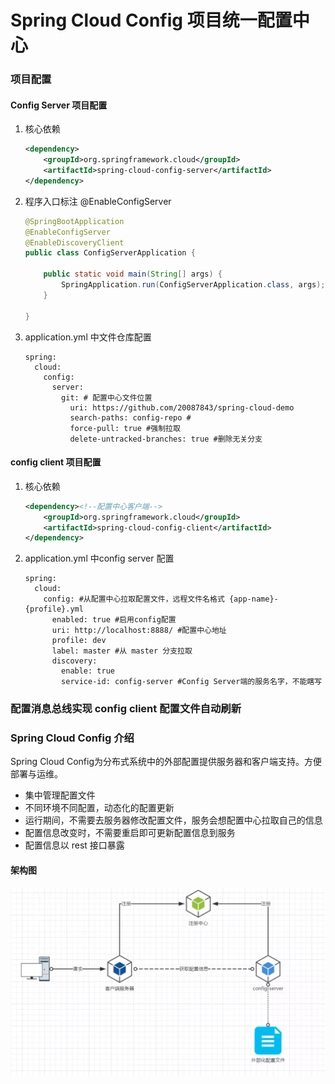 Spring Cloud Config 项目统一配置中心
===

### **项目配置**
#### **Config Server 项目配置**
1. 核心依赖
    ```xml
    <dependency>
        <groupId>org.springframework.cloud</groupId>
        <artifactId>spring-cloud-config-server</artifactId>
    </dependency>
    ```
1. 程序入口标注 @EnableConfigServer
    ```java
    @SpringBootApplication
    @EnableConfigServer
    @EnableDiscoveryClient
    public class ConfigServerApplication {
    
        public static void main(String[] args) {
            SpringApplication.run(ConfigServerApplication.class, args);
        }
    
    }
    ```
2. application.yml 中文件仓库配置
    ```text
    spring:
      cloud:
        config:
          server:
            git: # 配置中心文件位置
              uri: https://github.com/20087843/spring-cloud-demo
              search-paths: config-repo #
              force-pull: true #强制拉取
              delete-untracked-branches: true #删除无关分支
    ```
   
#### **config client 项目配置**
1. 核心依赖
    ```xml
    <dependency><!--配置中心客户端-->
        <groupId>org.springframework.cloud</groupId>
        <artifactId>spring-cloud-config-client</artifactId>
    </dependency>
    ```
2. application.yml 中config server 配置
    ```text
    spring:
      cloud:
        config: #从配置中心拉取配置文件，远程文件名格式 {app-name}-{profile}.yml
          enabled: true #启用config配置
          uri: http://localhost:8888/ #配置中心地址
          profile: dev
          label: master #从 master 分支拉取
          discovery:
            enable: true
            service-id: config-server #Config Server端的服务名字，不能瞎写
    ```
   
### 配置消息总线实现 config client 配置文件自动刷新

### Spring Cloud Config 介绍
Spring Cloud Config为分布式系统中的外部配置提供服务器和客户端支持。方便部署与运维。
- 集中管理配置文件
- 不同环境不同配置，动态化的配置更新
- 运行期间，不需要去服务器修改配置文件，服务会想配置中心拉取自己的信息
- 配置信息改变时，不需要重启即可更新配置信息到服务
- 配置信息以 rest 接口暴露

#### 架构图
![Architecture](../project-notes/resources/config-server.png)